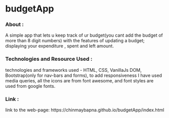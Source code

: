 # budgetApp
<h3>About :</h3>
<p>A simple app that lets u keep track of ur budget(you cant add the budget of more than 8 digit numbers) with the features of updating a budget; displaying your expenditure , spent and left amount.</p>
<h3>Technologies and Resource Used :</h3>
<p>technologies and frameworks used - HTML, CSS, VanillaJs DOM, Bootstrap(only for nav-bars and forms), to add responsiveness I have used media queries, all the icons are from font awesome, and font styles are used from google fonts.</p>
<h3>Link :</h3>
<p>link to the web-page: https://chinmaybapna.github.io/budgetApp/index.html</p>
